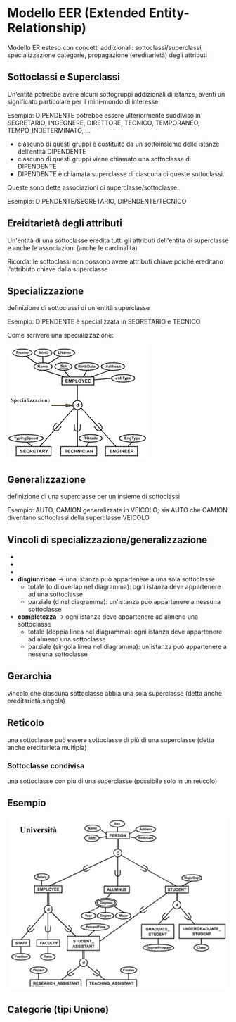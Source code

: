 # Modello EER (Extended Entity-Relationship)

Modello ER esteso con concetti addizionali: sottoclassi/superclassi, specializzazione categorie, propagazione (ereditarietà) degli attributi

## Sottoclassi e Superclassi
Un’entità potrebbe avere alcuni sottogruppi addizionali di istanze, aventi un
significato particolare per il mini-mondo di interesse

Esempio: DIPENDENTE potrebbe essere ulteriormente suddiviso in
SEGRETARIO, INGEGNERE, DIRETTORE, TECNICO, TEMPORANEO,
TEMPO_INDETERMINATO, ...

- ciascuno di questi gruppi è costituito da un sottoinsieme delle istanze
dell’entità DIPENDENTE
- ciascuno di questi gruppi viene chiamato una sottoclasse di
DIPENDENTE
- DIPENDENTE è chiamata superclasse di ciascuna di queste sottoclassi.

Queste sono dette associazioni di superclasse/sottoclasse.

Esempio: DIPENDENTE/SEGRETARIO, DIPENDENTE/TECNICO

## Ereidtarietà degli attributi
Un'entità di una sottoclasse eredita tutti gli attributi dell'entità di superclasse e anche le associazioni (anche le cardinalità)

Ricorda: le sottoclassi non possono avere attributi chiave poiché ereditano l'attributo chiave dalla superclasse

## Specializzazione
definizione di sottoclassi di un'entità superclasse

Esempio: DIPENDENTE è specializzata in SEGRETARIO e TECNICO

Come scrivere una specializzazione:

![alt text](image/04_00.png)

## Generalizzazione
definizione di una superclasse per un insieme di sottoclassi

Esempio: AUTO, CAMION generalizzate in VEICOLO; sia AUTO che CAMION
diventano sottoclassi della superclasse VEICOLO

## Vincoli di specializzazione/generalizzazione
- 
- 
- 
- **disgiunzione** -> una istanza può appartenere a una sola sottoclasse
    - totale (o di overlap nel diagramma): ogni istanza deve appartenere ad una sottoclasse
    - parziale (d nel diagramma): un'istanza può appartenere a nessuna sottoclasse
- **completezza** -> ogni istanza deve appartenere ad almeno una sottoclasse
    - totale (doppia linea nel diagramma): ogni istanza deve appartenere ad almeno una sottoclasse
    - parziale (singola linea nel diagramma): un'istanza può appartenere a nessuna sottoclasse

## Gerarchia
vincolo che ciascuna sottoclasse abbia una sola superclasse (detta anche
ereditarietà singola)

## Reticolo
una sottoclasse può essere sottoclasse di più di una superclasse (detta anche
ereditarietà multipla)

### Sottoclasse condivisa
una sottoclasse con più di una superclasse (possibile solo in un reticolo)

## Esempio
![alt text](image/04_01.png)

## Categorie (tipi Unione)
